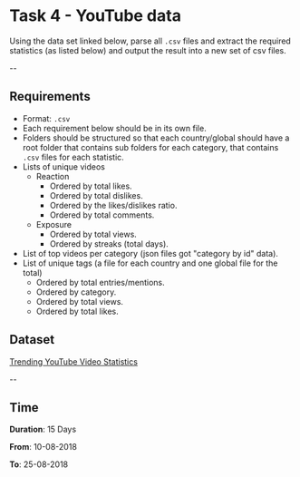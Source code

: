# Task 4 - YouTube data

Using the data set linked below, parse all `.csv` files and extract the required statistics (as listed below) and output the result into a new set of csv files.


--

## Requirements

- Format: `.csv`
- Each requirement below should be in its own file.
- Folders should be structured so that each country/global should have a root folder that contains sub folders for each category, that contains `.csv` files for each statistic.
- Lists of unique videos
  - Reaction
    - Ordered by total likes.
    - Ordered by total dislikes.
    - Ordered by the likes/dislikes ratio.
    - Ordered by total comments.
  - Exposure
    - Ordered by total views.
    - Ordered by streaks (total days).
- List of top videos per category (json files got "category by id" data).
- List of unique tags (a file for each country and one global file for the total)
  - Ordered by total entries/mentions.
  - Ordered by category.
  - Ordered by total views.
  - Ordered by total likes.

## Dataset

[Trending YouTube Video Statistics](https://www.kaggle.com/datasnaek/youtube-new)

--

## Time

**Duration**: 15 Days

**From**: 10-08-2018

**To**: 25-08-2018
